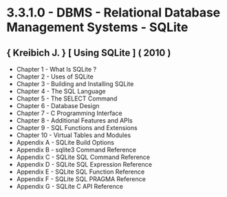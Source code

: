 # 3.3.1.0 - DBMS - Relational Database Management Systems - SQLite

## { Kreibich J. } [ Using SQLite ] ( 2010 )

- Chapter 1 - What Is SQLite ?
- Chapter 2 - Uses of SQLite
- Chapter 3 - Building and Installing SQLite
- Chapter 4 - The SQL Language
- Chapter 5 - The SELECT Command
- Chapter 6 - Database Design
- Chapter 7 - C Programming Interface
- Chapter 8 - Additional Features and APIs
- Chapter 9 - SQL Functions and Extensions
- Chapter 10 - Virtual Tables and Modules
- Appendix A - SQLite Build Options
- Appendix B - sqlite3 Command Reference
- Appendix C - SQLite SQL Command Reference
- Appendix D - SQLite SQL Expression Reference
- Appendix E - SQLite SQL Function Reference
- Appendix F - SQLite SQL PRAGMA Reference
- Appendix G - SQLite C API Reference

